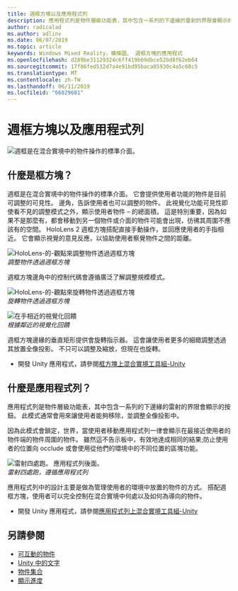 ```yaml
---
title: 週框方塊以及應用程式列
description: 應用程式列是物件層級功能表，其中包含一系列的下邊緣的雷射的界限會顯示的按鈕。
author: radicalad
ms.author: adlinv
ms.date: 06/07/2019
ms.topic: article
keywords: Windows Mixed Reality，橫條圖、 週框方塊的應用程式
ms.openlocfilehash: d289be31129324c6ff419b69dbce52bd8f62eb64
ms.sourcegitcommit: 17f86fed532d7a4e91bd95baca05930c4a5c68c5
ms.translationtype: MT
ms.contentlocale: zh-TW
ms.lasthandoff: 06/11/2019
ms.locfileid: "66829681"
---
```

# <a name="bounding-box-and-app-bar"></a>週框方塊以及應用程式列
![週框是在混合實境中的物件操作的標準介面。](images/640px-boundingbox-hero.jpg)<br>

## <a name="what-is-the-bounding-box"></a>什麼是框方塊？

週框是在混合實境中的物件操作的標準介面。 它會提供使用者功能的物件是目前可調整的可見性。 邊角，告訴使用者也可以調整的物件。 此視覺化功能可見性即使看不見的調整模式之外，顯示使用者物件 – 的總面積。 這是特別重要，因為如果不是那麼有，都會移動到另一個物件或介面的物件可能會出現，彷彿其周圍不應該有的空間。 HoloLens 2 週框方塊搭配直接手動操作，並回應使用者的手指相近。 它會顯示視覺的意見反應，以協助使用者察覺物件之間的距離。 

![HoloLens-的-觀點來調整物件透過週框方塊](images/HoloLens2_BoundingBox.gif)<br>
*調整物件透過週框方塊*

週框方塊邊角中的控制代碼會遵循廣泛了解調整規模模式。 

![HoloLens-的-觀點來旋轉物件透過週框方塊](images/HoloLens2_BoundingBox_Rotate.gif)<br>
*旋轉物件透過週框方塊*


![在手相近的視覺化回饋](images/HoloLens2_Proximity.gif)<br>
*根據鄰近的視覺化回饋*

週框方塊邊緣的垂直矩形提供會旋轉指示器。 這會讓使用者更多的細緻調整透過其放置全像投影。 不只可以調整及縮放，但現在也旋轉。

* 開發 Unity 應用程式，請參閱[框方塊上混合實境工具組-Unity](https://microsoft.github.io/MixedRealityToolkit-Unity/Documentation/README_BoundingBox.html)



## <a name="what-is-the-app-bar"></a>什麼是應用程式列？

應用程式列是物件層級功能表，其中包含一系列的下邊緣的雷射的界限會顯示的按鈕。 此模式通常會用來讓使用者能夠移除，並調整全像投影中。

因為此模式會鎖定，世界，當使用者移動應用程式列一律會顯示在最接近使用者的物件端的物件周圍的物件。 雖然這不告示板中，有效地達成相同的結果;防止使用者的位置向 occlude 或會使用從他們的環境中的不同位置的區塊功能。

![雷射四處跑。 應用程式列後面。](images/HoloLens2_AppBarFollowing.gif)<br>
*雷射四處跑，遵循應用程式列*

應用程式列中的設計主要是做為管理使用者的環境中放置的物件的方式。 搭配週框方塊，使用者可以完全控制在混合實境中何處以及如何為導向的物件。

* 開發 Unity 應用程式，請參閱[應用程式列上混合實境工具組-Unity](https://microsoft.github.io/MixedRealityToolkit-Unity/Documentation/README_AppBar.html)

## <a name="see-also"></a>另請參閱
* [可互動的物件](interactable-object.md)
* [Unity 中的文字](text-in-unity.md)
* [物件集合](object-collection.md)
* [顯示進度](progress.md)
